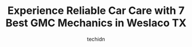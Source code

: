 ---
layout: ampstory
image: https://images.unsplash.com/photo-1493238792000-8113da705763?ixlib=rb-4.0.3&ixid=MnwxMjA3fDB8MHxwaG90by1wYWdlfHx8fGVufDB8fHx8&auto=format&fit=crop&w=640&h=853&q=80
author: techidn
featured: false
description: For top-quality automotive repairs and maintenance, visit the 7 best GMC Mechanic in Weslaco TX, USA. Their reputation for excellence and their dedication to customer satisfaction make them 
title: Experience Reliable Car Care with 7 Best GMC Mechanics in Weslaco TX
cover:
   title: Experience Reliable Car Care with 7 Best GMC Mechanics in Weslaco TX
   subtitle: Rickpate
   background: https://images.unsplash.com/photo-1493238792000-8113da705763?ixlib=rb-4.0.3&ixid=MnwxMjA3fDB8MHxwaG90by1wYWdlfHx8fGVufDB8fHx8&auto=format&fit=crop&w=640&h=853&q=80

pages: 
 - layout: thirds
   top: <h1>#1 A-Plus Transmissions</h1>
   bottom: "<p>I had my 2003 Ford Explorer worked on here due to the transmission not moving anymore. I did not know who to take my vehicle too since I had never run into this problem. </p>"
   background: https://www.knot35.com/toplist/wp-content/uploads/2023/06/best-gmc-mechanic-1-in-weslaco-tx-1685835335.jpeg
   backgroundblur: true
 - layout: thirds
   top: <h1>#2 Valley Auto & Machine Shop</h1>
   bottom: "<p>621 W Business 83, Weslaco, TX 78596, United States</p>"
   background: https://www.knot35.com/toplist/wp-content/uploads/2023/06/best-gmc-mechanic-2-in-weslaco-tx-1685835335.jpeg
   cta:
      link: https://www.knot35.com/toplist/experience-reliable-car-care-with-7-best-gmc-mechanics-in-weslaco-tx/
      text: Experience Reliable Car Care with 7 Best GMC Mechanics in Weslaco TX
 - layout: thirds
   top: <h1>#3 PAYNE WESLACO CHEVROLET</h1>
   bottom: "<p>2229 E Expressway 83, Weslaco, TX 78596, United States</p>"
   background: https://www.knot35.com/toplist/wp-content/uploads/2023/06/best-gmc-mechanic-3-in-weslaco-tx-1685835336.jpeg
   cta:
      link: https://www.knot35.com/toplist/experience-reliable-car-care-with-7-best-gmc-mechanics-in-weslaco-tx/
      text: Experience Reliable Car Care with 7 Best GMC Mechanics in Weslaco TX
 - layout: thirds
   top: <h1>#4 Double U Auto Sales & A/C service</h1>
   bottom: "<p>2610 Business Hwy 83 E, Weslaco, TX 78596, United States</p>"
   background: https://images.unsplash.com/photo-1574169208507-84376144848b?ixlib=rb-4.0.3&ixid=MnwxMjA3fDB8MHxwaG90by1wYWdlfHx8fGVufDB8fHx8&auto=format&fit=crop&w=640&h=853&q=80
   cta:
      link: https://www.knot35.com/toplist/experience-reliable-car-care-with-7-best-gmc-mechanics-in-weslaco-tx/
      text: Experience Reliable Car Care with 7 Best GMC Mechanics in Weslaco TX
 - layout: thirds
   top: <h1>#5 H. Torres Engine Repairs</h1>
   bottom: "<p>3205 S Pleasantview Dr, Weslaco, TX 78596, United States</p>"
   background: https://images.unsplash.com/photo-1613843873231-1447db182f97?ixlib=rb-4.0.3&ixid=MnwxMjA3fDB8MHxwaG90by1wYWdlfHx8fGVufDB8fHx8&auto=format&fit=crop&w=640&h=853&q=80
   cta:
      link: https://www.knot35.com/toplist/experience-reliable-car-care-with-7-best-gmc-mechanics-in-weslaco-tx/
      text: Experience Reliable Car Care with 7 Best GMC Mechanics in Weslaco TX
 - layout: thirds
   top: <h1>#6 Motas Garage</h1>
   bottom: "<p>1634 Business Hwy 83 E, Weslaco, TX 78596, United States</p>"
   background: https://images.unsplash.com/photo-1561679660-d00ee1e0dc8e?ixlib=rb-4.0.3&ixid=MnwxMjA3fDB8MHxwaG90by1wYWdlfHx8fGVufDB8fHx8&auto=format&fit=crop&w=640&h=853&q=80
   cta:
      link: https://www.knot35.com/toplist/experience-reliable-car-care-with-7-best-gmc-mechanics-in-weslaco-tx/
      text: Experience Reliable Car Care with 7 Best GMC Mechanics in Weslaco TX
 - layout: thirds
   top: <h1>#7 Payne Weslaco Buick GMC</h1>
   bottom: "<p>2229 E Expressway 83 Building 2, Weslaco, TX 78596, United States</p>"
   background: https://images.unsplash.com/photo-1549241520-425e3dfc01cb?ixlib=rb-4.0.3&ixid=MnwxMjA3fDB8MHxwaG90by1wYWdlfHx8fGVufDB8fHx8&auto=format&fit=crop&w=640&h=853&q=80
   cta:
      link: https://www.knot35.com/toplist/experience-reliable-car-care-with-7-best-gmc-mechanics-in-weslaco-tx/
      text: Experience Reliable Car Care with 7 Best GMC Mechanics in Weslaco TX
 - layout: thirds
   middle: Continue reading...
   background: https://images.unsplash.com/photo-1632260260864-caf7fde5ec36?ixlib=rb-4.0.3&ixid=MnwxMjA3fDB8MHxwaG90by1wYWdlfHx8fGVufDB8fHx8&auto=format&fit=crop&w=640&h=853&q=80
   cta:
      link: https://www.knot35.com/toplist/experience-reliable-car-care-with-7-best-gmc-mechanics-in-weslaco-tx/
      text: Experience Reliable Car Care with 7 Best GMC Mechanics in Weslaco TX
      
---
